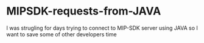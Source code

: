 # MIPSDK-requests-from-JAVA
I was strugling for days trying to connect to MIP-SDK server using JAVA  so I want to save some of other developers time
